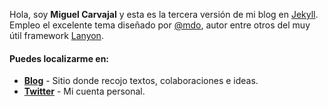 Hola, soy **Miguel Carvajal** y esta es la tercera versión de mi blog en [Jekyll](http://jekyllrb.com). Empleo el excelente tema diseñado por [@mdo](https://github.com/mdo), autor entre otros del muy útil framework [Lanyon](http://lanyon.getpoole.com/).

#### Puedes localizarme en:
* **[Blog](http://miguelcarvajal.es)** - Sitio donde recojo textos, colaboraciones e ideas.
* **[Twitter](http://twitter.com/mcarvajal_)** - Mi cuenta personal.